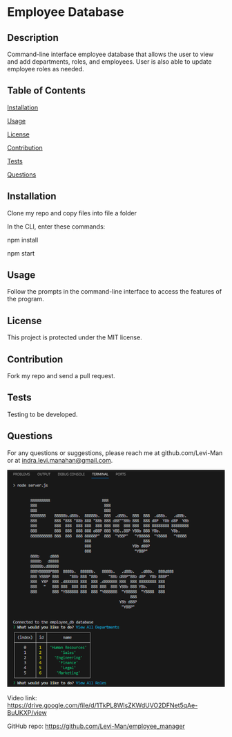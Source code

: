 
# Employee Database

## Description
Command-line interface employee database that allows the user to view and add departments, roles, and employees. User is also able to update employee roles as needed. 

## Table of Contents

[Installation](#installation)

[Usage](#usage)

[License](#license)

[Contribution](#contribution)

[Tests](#tests)

[Questions](#questions)

## Installation
Clone my repo and copy files into file a folder

In the CLI, enter these commands: 

npm install

npm start

## Usage
Follow the prompts in the command-line interface to access the features of the program.

## License
This project is protected under the MIT license.

## Contribution
Fork my repo and send a pull request.

## Tests
Testing to be developed.

## Questions
For any questions or suggestions, please reach me at github.com/Levi-Man or at indra.levi.manahan@gmail.com.

<img src="Assets/Screenshot 2023-12-27 155935.png" alt=screenshot of program>

Video link: https://drive.google.com/file/d/1TkPL8WIsZKWdUVO2DFNet5qAe-BuUKXP/view

GitHub repo: https://github.com/Levi-Man/employee_manager


